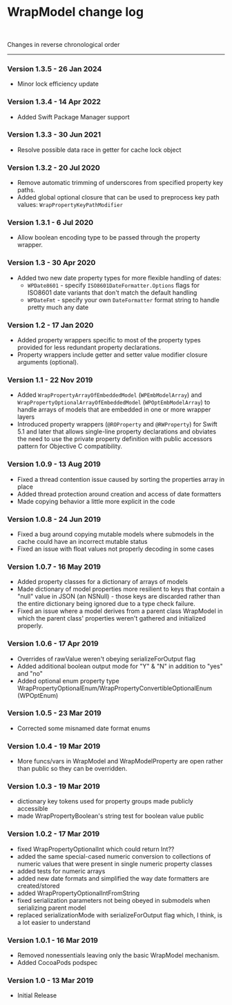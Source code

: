 # WrapModel change log

 

Changes in reverse chronological order
<hr>

### Version 1.3.5 - 26 Jan 2024

- Minor lock efficiency update

### Version 1.3.4 - 14 Apr 2022

- Added Swift Package Manager support

### Version 1.3.3 - 30 Jun 2021

- Resolve possible data race in getter for cache lock object

### Version 1.3.2 - 20 Jul 2020

- Remove automatic trimming of underscores from specified property key paths.
- Added global optional closure that can be used to preprocess key path values: `WrapPropertyKeyPathModifier`

### Version 1.3.1 - 6 Jul 2020

- Allow boolean encoding type to be passed through the property wrapper.

### Version 1.3 - 30 Apr 2020

- Added two new date property types for more flexible handling of dates:
  - `WPDate8601` - specify `ISO8601DateFormatter.Options` flags for ISO8601 date variants that don't match the default handling
  - `WPDateFmt` - specify your own `DateFormatter` format string to handle pretty much any date
  
### Version 1.2 - 17 Jan 2020

- Added property wrappers specific to most of the property types provided for less redundant property declarations.
- Property wrappers include getter and setter value modifier closure arguments (optional).

### Version 1.1 - 22 Nov 2019

- Added `WrapPropertyArrayOfEmbeddedModel` (`WPEmbModelArray`) and `WrapPropertyOptionalArrayOfEmbeddedModel` (`WPOptEmbModelArray`) to handle arrays of models that are embedded in one or more wrapper layers
- Introduced property wrappers (`@ROProperty` and `@RWProperty`) for Swift 5.1 and later that allows single-line property declarations and obviates the need to use the private property definition with public accessors pattern for Objective C compatibility.

### Version 1.0.9 - 13 Aug 2019

- Fixed a thread contention issue caused by sorting the properties array in place
- Added thread protection around creation and access of date formatters
- Made copying behavior a little more explicit in the code

### Version 1.0.8 - 24 Jun 2019

- Fixed a bug around copying mutable models where submodels in the cache could have an incorrect mutable status
- Fixed an issue with float values not properly decoding in some cases

### Version 1.0.7 - 16 May 2019

- Added property classes for a dictionary of arrays of models
- Made dictionary of model properties more resilient to keys that contain a "null" value in JSON (an NSNull) - those keys are discarded rather than the entire dictionary being ignored due to a type check failure.
- Fixed an issue where a model derives from a parent class WrapModel in which the parent class' properties weren't gathered and initialized properly.

### Version 1.0.6 - 17 Apr 2019

- Overrides of rawValue weren't obeying serializeForOutput flag
- Added additional boolean output mode for "Y" & "N" in addition to "yes" and "no"
- Added optional enum property type WrapPropertyOptionalEnum/WrapPropertyConvertibleOptionalEnum (WPOptEnum)

### Version 1.0.5 - 23 Mar 2019

- Corrected some misnamed date format enums

### Version 1.0.4 - 19 Mar 2019

- More funcs/vars in WrapModel and WrapModelProperty are open rather than public so they can be overridden.

### Version 1.0.3 - 19 Mar 2019

- dictionary key tokens used for property groups made publicly accessible
- made WrapPropertyBoolean's string test for boolean value public

### Version 1.0.2 - 17 Mar 2019

- fixed WrapPropertyOptionalInt which could return Int??
- added the same special-cased numeric conversion to collections of numeric values that were present in single numeric property classes
- added tests for numeric arrays
- added new date formats and simplified the way date formatters are created/stored
- added WrapPropertyOptionalIntFromString
- fixed serialization parameters not being obeyed in submodels when serializing parent model
- replaced serializationMode with serializeForOutput flag which, I think, is a lot easier to understand

### Version 1.0.1 - 16 Mar 2019

- Removed nonessentials leaving only the basic WrapModel mechanism.
- Added CocoaPods podspec

### Version 1.0 - 13 Mar 2019

- Initial Release
    
